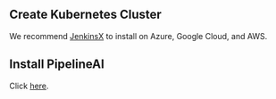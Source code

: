 ## Create Kubernetes Cluster
We recommend [JenkinsX](https://jenkins-x.io/getting-started/create-cluster/) to install on Azure, Google Cloud, and AWS.

## Install PipelineAI
Click [here](eks/README.md).

